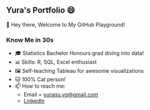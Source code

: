 ## Yura's Portfolio 😄

👋 Hey there, Welcome to My GitHub Playground!

### Know Me in 30s

- 🎓 Statistics Bachelor Honours grad diving into data!
- 📊 Skills: R, SQL, Excel enthusiast 
- 🖼️ Self-teaching Tableau for awesome visualizations
- 🐱 100% Cat person! 
- 📫 How to reach me:
  - Email = yuraqu.yq@gmail.com
  - [LinkedIn](https://linkedin.com/in/yura-qu-54a111203)

